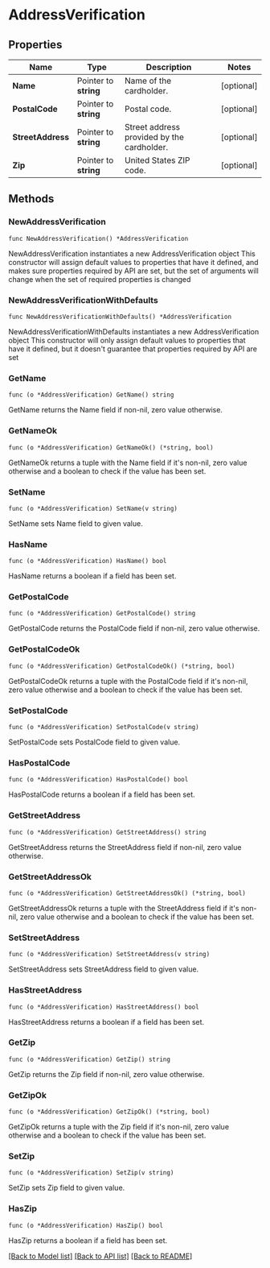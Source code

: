# AddressVerification

## Properties

Name | Type | Description | Notes
------------ | ------------- | ------------- | -------------
**Name** | Pointer to **string** | Name of the cardholder. | [optional] 
**PostalCode** | Pointer to **string** | Postal code. | [optional] 
**StreetAddress** | Pointer to **string** | Street address provided by the cardholder. | [optional] 
**Zip** | Pointer to **string** | United States ZIP code. | [optional] 

## Methods

### NewAddressVerification

`func NewAddressVerification() *AddressVerification`

NewAddressVerification instantiates a new AddressVerification object
This constructor will assign default values to properties that have it defined,
and makes sure properties required by API are set, but the set of arguments
will change when the set of required properties is changed

### NewAddressVerificationWithDefaults

`func NewAddressVerificationWithDefaults() *AddressVerification`

NewAddressVerificationWithDefaults instantiates a new AddressVerification object
This constructor will only assign default values to properties that have it defined,
but it doesn't guarantee that properties required by API are set

### GetName

`func (o *AddressVerification) GetName() string`

GetName returns the Name field if non-nil, zero value otherwise.

### GetNameOk

`func (o *AddressVerification) GetNameOk() (*string, bool)`

GetNameOk returns a tuple with the Name field if it's non-nil, zero value otherwise
and a boolean to check if the value has been set.

### SetName

`func (o *AddressVerification) SetName(v string)`

SetName sets Name field to given value.

### HasName

`func (o *AddressVerification) HasName() bool`

HasName returns a boolean if a field has been set.

### GetPostalCode

`func (o *AddressVerification) GetPostalCode() string`

GetPostalCode returns the PostalCode field if non-nil, zero value otherwise.

### GetPostalCodeOk

`func (o *AddressVerification) GetPostalCodeOk() (*string, bool)`

GetPostalCodeOk returns a tuple with the PostalCode field if it's non-nil, zero value otherwise
and a boolean to check if the value has been set.

### SetPostalCode

`func (o *AddressVerification) SetPostalCode(v string)`

SetPostalCode sets PostalCode field to given value.

### HasPostalCode

`func (o *AddressVerification) HasPostalCode() bool`

HasPostalCode returns a boolean if a field has been set.

### GetStreetAddress

`func (o *AddressVerification) GetStreetAddress() string`

GetStreetAddress returns the StreetAddress field if non-nil, zero value otherwise.

### GetStreetAddressOk

`func (o *AddressVerification) GetStreetAddressOk() (*string, bool)`

GetStreetAddressOk returns a tuple with the StreetAddress field if it's non-nil, zero value otherwise
and a boolean to check if the value has been set.

### SetStreetAddress

`func (o *AddressVerification) SetStreetAddress(v string)`

SetStreetAddress sets StreetAddress field to given value.

### HasStreetAddress

`func (o *AddressVerification) HasStreetAddress() bool`

HasStreetAddress returns a boolean if a field has been set.

### GetZip

`func (o *AddressVerification) GetZip() string`

GetZip returns the Zip field if non-nil, zero value otherwise.

### GetZipOk

`func (o *AddressVerification) GetZipOk() (*string, bool)`

GetZipOk returns a tuple with the Zip field if it's non-nil, zero value otherwise
and a boolean to check if the value has been set.

### SetZip

`func (o *AddressVerification) SetZip(v string)`

SetZip sets Zip field to given value.

### HasZip

`func (o *AddressVerification) HasZip() bool`

HasZip returns a boolean if a field has been set.


[[Back to Model list]](../README.md#documentation-for-models) [[Back to API list]](../README.md#documentation-for-api-endpoints) [[Back to README]](../README.md)


